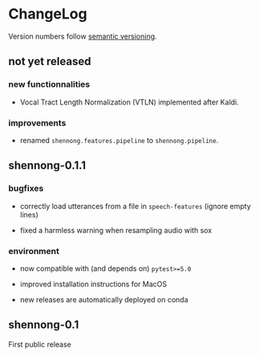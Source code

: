 # ChangeLog

Version numbers follow [semantic versioning](https://semver.org).

## not yet released

### new functionnalities

* Vocal Tract Length Normalization (VTLN) implemented after Kaldi.

### improvements

* renamed `shennong.features.pipeline` to `shennong.pipeline`.

## shennong-0.1.1

### bugfixes

* correctly load utterances from a file in `speech-features` (ignore empty lines)

* fixed a harmless warning when resampling audio with sox

### environment

* now compatible with (and depends on) `pytest>=5.0`

* improved installation instructions for MacOS

* new releases are automatically deployed on conda

## shennong-0.1

First public release
